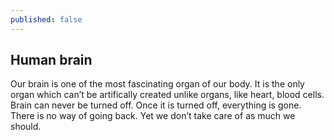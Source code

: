 ```yaml
---
published: false
---
```

## Human brain

Our brain is one of the most fascinating organ of our body. It is the only organ which can’t be artifically created unlike organs, like heart, blood cells.
Brain can never be turned off. Once it is turned off, everything is gone. There is no way of going back. Yet we don’t take care of as much we should.